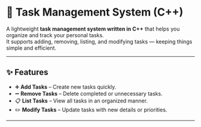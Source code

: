 
# 📝 Task Management System (C++)

A lightweight **task management system written in C++** that helps you organize and track your personal tasks.  
It supports adding, removing, listing, and modifying tasks — keeping things simple and efficient.  

---

## ✨ Features
- ➕ **Add Tasks** – Create new tasks quickly.  
- ➖ **Remove Tasks** – Delete completed or unnecessary tasks.  
- 📋 **List Tasks** – View all tasks in an organized manner.  
- ✏️ **Modify Tasks** – Update tasks with new details or priorities.  

---
